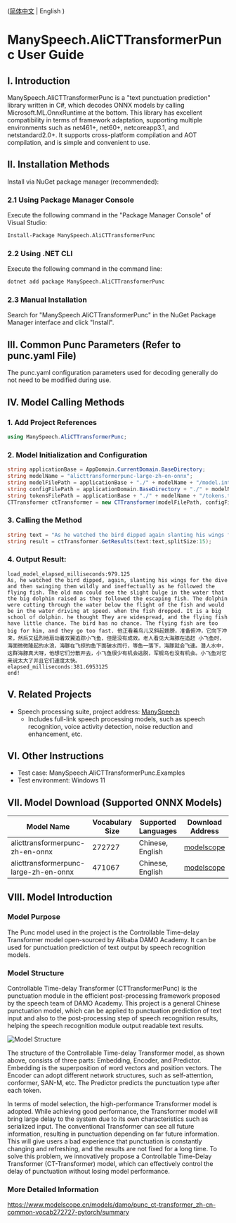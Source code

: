  ([简体中文](README.zh_CN.md) | English )

# ManySpeech.AliCTTransformerPunc User Guide

## I. Introduction
ManySpeech.AliCTTransformerPunc is a "text punctuation prediction" library written in C#, which decodes ONNX models by calling Microsoft.ML.OnnxRuntime at the bottom. This library has excellent compatibility in terms of framework adaptation, supporting multiple environments such as net461+, net60+, netcoreapp3.1, and netstandard2.0+. It supports cross-platform compilation and AOT compilation, and is simple and convenient to use.

## II. Installation Methods
Install via NuGet package manager (recommended):

### 2.1 Using Package Manager Console
Execute the following command in the "Package Manager Console" of Visual Studio:
```bash
Install-Package ManySpeech.AliCTTransformerPunc
```

### 2.2 Using .NET CLI
Execute the following command in the command line:
```bash
dotnet add package ManySpeech.AliCTTransformerPunc
```

### 2.3 Manual Installation
Search for "ManySpeech.AliCTTransformerPunc" in the NuGet Package Manager interface and click "Install".


## III. Common Punc Parameters (Refer to punc.yaml File)
The punc.yaml configuration parameters used for decoding generally do not need to be modified during use.


## IV. Model Calling Methods

### 1. Add Project References
```csharp
using ManySpeech.AliCTTransformerPunc;
```

### 2. Model Initialization and Configuration
```csharp
string applicationBase = AppDomain.CurrentDomain.BaseDirectory;
string modelName = "alicttransformerpunc-large-zh-en-onnx";
string modelFilePath = applicationBase + "./" + modelName + "/model.int8.onnx";
string configFilePath = applicationDomain.BaseDirectory + "./" + modelName + "/punc.yaml";
string tokensFilePath = applicationBase + "./" + modelName + "/tokens.txt";
CTTransformer ctTransformer = new CTTransformer(modelFilePath, configFilePath, tokensFilePath);
```

### 3. Calling the Method
```csharp
string text = "As he watched the bird dipped again slanting his wings for the dive and then swinging them wildly and ineffectually as he followed the flying fish The old man could see the slight bulge in the water that the big dolphin raised as they followed the escaping fish The dolphin were cutting through the water below the flight of the fish and would be in the water driving at speed when the fish dropped It is a big school of dolphin he thought They are widespread and the flying fish have little chance The bird has no chance The flying fish are too big for him and they go too fast 他正看着鸟儿又斜起翅 膀准备俯冲它向下冲来然后又猛烈地扇动着双翼追踪小飞鱼但是没有成效老人看见大海豚在追赶小飞鱼时海面微微隆起的水浪海豚在飞掠的鱼下面破水而行等鱼一落下海豚就会飞速潜人水中这群海豚真大呀他想它们分散开去小飞鱼很少有机会逃脱军舰鸟也没有机会小飞鱼对它来说太大了并且它们速度太快";
string result = ctTransformer.GetResults(text:text,splitSize:15);
```

### 4. Output Result:
```
load_model_elapsed_milliseconds:979.125
As, he watched the bird dipped, again, slanting his wings for the dive and then swinging them wildly and ineffectually as he followed the flying fish. The old man could see the slight bulge in the water that the big dolphin raised as they followed the escaping fish. The dolphin were cutting through the water below the flight of the fish and would be in the water driving at speed. when the fish dropped. It is a big school of dolphin. he thought They are widespread, and the flying fish have little chance. The bird has no chance. The flying fish are too big for him, and they go too fast. 他正看着鸟儿又斜起翅膀，准备俯冲，它向下冲来，然后又猛烈地扇动着双翼追踪小飞鱼，但是没有成效。老人看见大海豚在追赶 小飞鱼时，海面微微隆起的水浪，海豚在飞掠的鱼下面破水而行，等鱼一落下，海豚就会飞速。潜人水中，这群海豚真大呀，他想它们分散开去，小飞鱼很少有机会逃脱，军舰鸟也没有机会。小飞鱼对它来说太大了并且它们速度太快。
elapsed_milliseconds:381.6953125
end!
```


## V. Related Projects
- Speech processing suite, project address: [ManySpeech](https://github.com/manyeyes/ManySpeech "ManySpeech")
  * Includes full-link speech processing models, such as speech recognition, voice activity detection, noise reduction and enhancement, etc.


## VI. Other Instructions
- Test case: ManySpeech.AliCTTransformerPunc.Examples
- Test environment: Windows 11


## VII. Model Download (Supported ONNX Models)

| Model Name | Vocabulary Size | Supported Languages | Download Address |
|------------|-----------------|---------------------|------------------|
| alicttransformerpunc-zh-en-onnx | 272727 | Chinese, English | [modelscope](https://www.modelscope.cn/models/manyeyes/alicttransformerpunc-zh-en-onnx "modelscope") |
| alicttransformerpunc-large-zh-en-onnx | 471067 | Chinese, English | [modelscope](https://www.modelscope.cn/models/manyeyes/alicttransformerpunc-large-zh-en-onnx "modelscope") |


## VIII. Model Introduction

### Model Purpose
The Punc model used in the project is the Controllable Time-delay Transformer model open-sourced by Alibaba DAMO Academy. It can be used for punctuation prediction of text output by speech recognition models.

### Model Structure
Controllable Time-delay Transformer (CTTransformerPunc) is the punctuation module in the efficient post-processing framework proposed by the speech team of DAMO Academy. This project is a general Chinese punctuation model, which can be applied to punctuation prediction of text input and also to the post-processing step of speech recognition results, helping the speech recognition module output readable text results.

![Model Structure](https://www.modelscope.cn/api/v1/models/damo/punc_ct-transformer_zh-cn-common-vocab272727-pytorch/repo?Revision=master&FilePath=fig/struct.png&View=true)

The structure of the Controllable Time-delay Transformer model, as shown above, consists of three parts: Embedding, Encoder, and Predictor. Embedding is the superposition of word vectors and position vectors. The Encoder can adopt different network structures, such as self-attention, conformer, SAN-M, etc. The Predictor predicts the punctuation type after each token.

In terms of model selection, the high-performance Transformer model is adopted. While achieving good performance, the Transformer model will bring large delay to the system due to its own characteristics such as serialized input. The conventional Transformer can see all future information, resulting in punctuation depending on far future information. This will give users a bad experience that punctuation is constantly changing and refreshing, and the results are not fixed for a long time. To solve this problem, we innovatively propose a Controllable Time-Delay Transformer (CT-Transformer) model, which can effectively control the delay of punctuation without losing model performance.

### More Detailed Information
https://www.modelscope.cn/models/damo/punc_ct-transformer_zh-cn-common-vocab272727-pytorch/summary